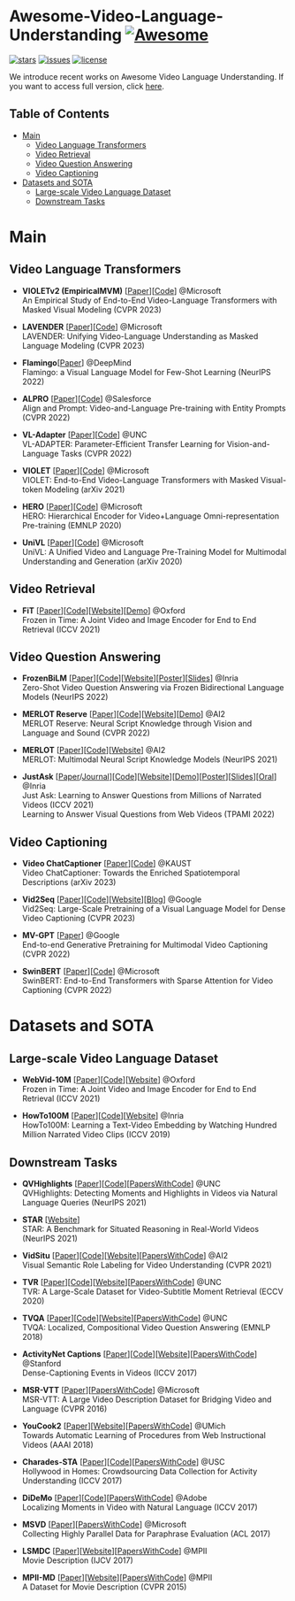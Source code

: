 # Awesome-Video-Language-Understanding [![Awesome](https://cdn.rawgit.com/sindresorhus/awesome/d7305f38d29fed78fa85652e3a63e154dd8e8829/media/badge.svg)](https://github.com/sindresorhus/awesome)

[![stars](https://custom-icon-badges.demolab.com/github/stars/DenverCoder1/custom-icon-badges?logo=star)](https://github.com/liveseongho/Awesome-Video-Language-Understanding "stars")
[![issues](https://custom-icon-badges.demolab.com/github/issues-raw/DenverCoder1/custom-icon-badges?logo=issue)](https://github.com/liveseongho/Awesome-Video-Language-Understanding/issues "issues")
[![license](https://custom-icon-badges.demolab.com/github/license/denvercoder1/custom-icon-badges?logo=law&logoColor=white)](https://github.com/liveseongho/Awesome-Video-Language-Understanding/blob/main/LICENSE "license MIT")


We introduce recent works on Awesome Video Language Understanding. If you want to access full version, click [here](https://github.com/liveseongho/Awesome-Video-Language-Understanding/blob/main/README_full.md).


## Table of Contents

* [Main](#main)
  * [Video Language Transformers](#video-language-transformers)
  * [Video Retrieval](#video-retrieval)
  * [Video Question Answering](#video-question-answering)
  * [Video Captioning](#video-captioning)
* [Datasets and SOTA](#datasets-and-sota)
   * [Large-scale Video Language Dataset](#large-scale-video-language-dataset)
   * [Downstream Tasks](#downstream-tasks)

# Main

## Video Language Transformers

  * **VIOLETv2 (EmpiricalMVM)** [[Paper](https://arxiv.org/abs/2209.01540)][[Code](https://github.com/tsujuifu/pytorch_empirical-mvm)] @Microsoft
  <br/> An Empirical Study of End-to-End Video-Language Transformers with Masked Visual Modeling (CVPR 2023)
    
  * **LAVENDER** [[Paper](https://arxiv.org/abs/2206.07160)][[Code](https://github.com/microsoft/LAVENDER)] @Microsoft
    <br/> LAVENDER: Unifying Video-Language Understanding as Masked Language Modeling (CVPR 2023)

  * **Flamingo**[[Paper](https://arxiv.org/abs/2204.14198)] @DeepMind
    <br/> Flamingo: a Visual Language Model for Few-Shot Learning (NeurIPS 2022)

  * **ALPRO** [[Paper](https://arxiv.org/abs/2112.09583)][[Code](https://github.com/salesforce/ALPRO)] @Salesforce
    <br/> Align and Prompt: Video-and-Language Pre-training with Entity Prompts (CVPR 2022)

  * **VL-Adapter** [[Paper](https://arxiv.org/abs/2112.06825)][[Code](https://github.com/ylsung/VL_adapter)] @UNC
    <br/> VL-ADAPTER: Parameter-Efficient Transfer Learning for Vision-and-Language Tasks (CVPR 2022)

  * **VIOLET** [[Paper](https://arxiv.org/abs/2111.12681)][[Code](https://github.com/tsujuifu/pytorch_violet)] @Microsoft
    <br/> VIOLET: End-to-End Video-Language Transformers with Masked Visual-token Modeling (arXiv 2021)

  * **HERO** [[Paper](https://arxiv.org/abs/2005.00200)][[Code](https://github.com/linjieli222/HERO)] @Microsoft
    <br/> HERO: Hierarchical Encoder for Video+Language Omni-representation Pre-training (EMNLP 2020)

  * **UniVL** [[Paper](https://arxiv.org/abs/2002.06353)][[Code](https://github.com/microsoft/UniVL)] @Microsoft
    <br/> UniVL: A Unified Video and Language Pre-Training Model for Multimodal Understanding and Generation (arXiv 2020)


## Video Retrieval

  * **FiT** [[Paper](https://arxiv.org/abs/2104.00650)][[Code](https://github.com/m-bain/frozen-in-time)][[Website](https://www.robots.ox.ac.uk/~vgg/research/frozen-in-time)][[Demo](http://meru.robots.ox.ac.uk/frozen-in-time)] @Oxford
    <br/> Frozen in Time: ️A Joint Video and Image Encoder for End to End Retrieval (ICCV 2021)

## Video Question Answering

  * **FrozenBiLM** [[Paper](https://arxiv.org/abs/2206.08155)][[Code](https://github.com/antoyang/FrozenBiLM)][[Website](https://antoyang.github.io/frozenbilm.html)][[Poster](https://antoyang.github.io/slides/frozenbilm-neurips-poster.pdf)][[Slides](https://antoyang.github.io/slides/frozenbilm-neurips.pdf)] @Inria
    <br/> Zero-Shot Video Question Answering via Frozen Bidirectional Language Models (NeurIPS 2022)

  * **MERLOT Reserve** [[Paper](http://arxiv.org/abs/2201.02639)][[Code](https://github.com/rowanz/merlot_reserve)][[Website](https://rowanzellers.com/merlotreserve/)][[Demo](https://merlot.apps.allenai.org/)] @AI2
    <br/> MERLOT Reserve: Neural Script Knowledge through Vision and Language and Sound (CVPR 2022)

  * **MERLOT** [[Paper](https://arxiv.org/abs/2106.02636)][[Code](https://github.com/rowanz/merlot)][[Website](https://rowanzellers.com/merlot/)] @AI2 
    <br/> MERLOT: Multimodal Neural Script Knowledge Models (NeurIPS 2021)

  * **JustAsk** [[Paper](https://arxiv.org/abs/2012.00451)/[Journal](https://arxiv.org/abs/2205.05019v2)][[Code](https://github.com/antoyang/just-ask)][[Website](https://antoyang.github.io/just-ask.html)][[Demo](http://videoqa.paris.inria.fr/)][[Poster](https://antoyang.github.io/slides/just-ask-iccv-poster.pdf)][[Slides](https://antoyang.github.io/slides/just-ask-iccv.pdf)][[Oral](https://youtu.be/jzXdRT5W3C4?t=17280)] @Inria 
  <br/> Just Ask: Learning to Answer Questions from Millions of Narrated Videos (ICCV 2021)
  <br/> Learning to Answer Visual Questions from Web Videos (TPAMI 2022)
  

## Video Captioning

  * **Video ChatCaptioner** [[Paper](https://arxiv.org/abs/2304.04227)][[Code](https://github.com/Vision-CAIR/ChatCaptioner)] @KAUST
    <br/> Video ChatCaptioner: Towards the Enriched Spatiotemporal Descriptions (arXiv 2023)

  * **Vid2Seq** [[Paper](https://arxiv.org/abs/2302.14115)][[Code](https://github.com/google-research/scenic/tree/main/scenic/projects/vid2seq)][[Website](https://antoyang.github.io/vid2seq.html)][[Blog](https://ai.googleblog.com/2023/03/vid2seq-pretrained-visual-language.html)] @Google
    <br/> Vid2Seq: Large-Scale Pretraining of a Visual Language Model for Dense Video Captioning (CVPR 2023)

  * **MV-GPT** [[Paper](https://arxiv.org/abs/2201.08264)] @Google
    <br/> End-to-end Generative Pretraining for Multimodal Video Captioning (CVPR 2022)

  * **SwinBERT** [[Paper](https://arxiv.org/abs/2111.13196)][[Code](https://github.com/microsoft/SwinBERT)] @Microsoft
    <br/> SwinBERT: End-to-End Transformers with Sparse Attention for Video Captioning (CVPR 2022)

# Datasets and SOTA

## Large-scale Video Language Dataset

  * **WebVid-10M** [[Paper](https://arxiv.org/abs/2104.00650)][[Code](https://github.com/m-bain/webvid)][[Website](https://m-bain.github.io/webvid-dataset)] @Oxford
  <br/> Frozen in Time: A Joint Video and Image Encoder for End to End Retrieval (ICCV 2021)

  * **HowTo100M** [[Paper](https://arxiv.org/abs/1906.03327)][[Code](https://github.com/antoine77340/howto100m)][[Website](https://www.di.ens.fr/willow/research/howto100m)] @Inria
  <br/> HowTo100M: Learning a Text-Video Embedding by Watching Hundred Million Narrated Video Clips (ICCV 2019)

## Downstream Tasks

  * **QVHighlights** [[Paper](https://arxiv.org/abs/2107.09609)][[Code](https://github.com/jayleicn/moment_detr)][[PapersWithCode](https://paperswithcode.com/dataset/qvhighlights)] @UNC
  <br/> QVHighlights: Detecting Moments and Highlights in Videos via Natural Language Queries (NeurIPS 2021)

  * **STAR** [[Website](https://bobbywu.com/STAR/)]
    <br/> STAR: A Benchmark for Situated Reasoning in Real-World Videos (NeurIPS 2021)
    
  * **VidSitu** [[Paper](https://arxiv.org/abs/2104.00990)][[Code](https://github.com/TheShadow29/VidSitu)][[Website](https://vidsitu.org)][[PapersWithCode](https://paperswithcode.com/dataset/vidsitu)] @AI2
  <br/> Visual Semantic Role Labeling for Video Understanding (CVPR 2021)
  
  * **TVR** [[Paper](https://arxiv.org/abs/2001.09099)][[Code](https://github.com/jayleicn/TVRetrieval)][[Website](https://tvr.cs.unc.edu)][[PapersWithCode](https://paperswithcode.com/dataset/tvr)] @UNC
  <br/> TVR: A Large-Scale Dataset for Video-Subtitle Moment Retrieval (ECCV 2020)

  * **TVQA** [[Paper](https://arxiv.org/abs/1809.01696)][[Code](https://github.com/jayleicn/TVQA)][[Website](http://tvqa.cs.unc.edu)][[PapersWithCode](https://paperswithcode.com/dataset/tvqa)] @UNC
  <br/> TVQA: Localized, Compositional Video Question Answering (EMNLP 2018)

  * **ActivityNet Captions** [[Paper](https://arxiv.org/abs/1705.00754)][[Code](https://github.com/ranjaykrishna/densevid_eval)][[Website](https://cs.stanford.edu/people/ranjaykrishna/densevid)][[PapersWithCode](https://paperswithcode.com/dataset/activitynet-captions)] @Stanford
  <br/> Dense-Captioning Events in Videos (ICCV 2017)
    
  * **MSR-VTT** [[Paper](https://www.microsoft.com/en-us/research/wp-content/uploads/2016/06/cvpr16.msr-vtt.tmei_-1.pdf)][[PapersWithCode](https://paperswithcode.com/dataset/msr-vtt)] @Microsoft
  <br/> MSR-VTT: A Large Video Description Dataset for Bridging Video and Language (CVPR 2016)

  * **YouCook2** [[Paper](https://arxiv.org/abs/1703.09788)][[Website](http://youcook2.eecs.umich.edu)][[PapersWithCode](https://paperswithcode.com/dataset/youcook2)] @UMich
  <br/> Towards Automatic Learning of Procedures from Web Instructional Videos (AAAI 2018)

  * **Charades-STA** [[Paper](https://arxiv.org/abs/1705.02101)][[Code](https://github.com/jiyanggao/TALL)][[PapersWithCode](https://paperswithcode.com/dataset/charades-sta)] @USC
  <br/> Hollywood in Homes: Crowdsourcing Data Collection for Activity Understanding (ICCV 2017)

  * **DiDeMo** [[Paper](https://arxiv.org/abs/1708.01641)][[Code](https://github.com/LisaAnne/LocalizingMoments)][[PapersWithCode](https://paperswithcode.com/dataset/didemo)] @Adobe
  <br/> Localizing Moments in Video with Natural Language (ICCV 2017)

  * **MSVD** [[Paper](https://www.microsoft.com/en-us/research/publication/collecting-highly-parallel-data-for-paraphrase-evaluation)][[PapersWithCode](https://paperswithcode.com/dataset/msvd)] @Microsoft
  <br/> Collecting Highly Parallel Data for Paraphrase Evaluation (ACL 2017)

  * **LSMDC** [[Paper](https://arxiv.org/abs/1605.03705)][[Website](https://sites.google.com/site/describingmovies)][[PapersWithCode](https://paperswithcode.com/dataset/lsmdc)] @MPII
  <br/> Movie Description (IJCV 2017)

  * **MPII-MD** [[Paper](https://arxiv.org/abs/1501.02530)][[Website](https://www.mpi-inf.mpg.de/departments/computer-vision-and-machine-learning/research/vision-and-language/mpii-movie-description-dataset)][[PapersWithCode](https://paperswithcode.com/dataset/lsmdc)] @MPII
  <br/> A Dataset for Movie Description (CVPR 2015)
